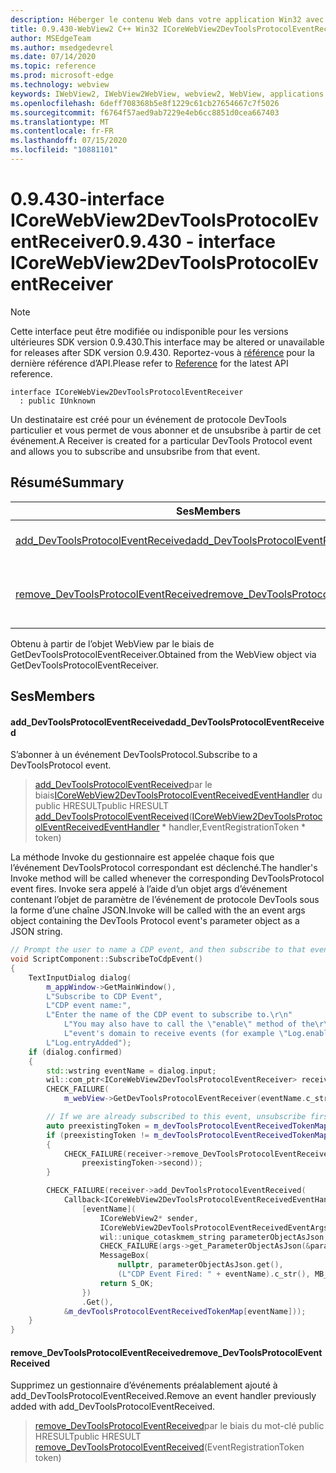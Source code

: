 ```yaml
---
description: Héberger le contenu Web dans votre application Win32 avec le contrôle Microsoft Edge WebView2
title: 0.9.430-WebView2 C++ Win32 ICoreWebView2DevToolsProtocolEventReceiver
author: MSEdgeTeam
ms.author: msedgedevrel
ms.date: 07/14/2020
ms.topic: reference
ms.prod: microsoft-edge
ms.technology: webview
keywords: IWebView2, IWebView2WebView, webview2, WebView, applications Win32, Win32, Edge, ICoreWebView2, ICoreWebView2Host, contrôle de navigateur, html Edge
ms.openlocfilehash: 6deff708368b5e8f1229c61cb27654667c7f5026
ms.sourcegitcommit: f6764f57aed9ab7229e4eb6cc8851d0cea667403
ms.translationtype: MT
ms.contentlocale: fr-FR
ms.lasthandoff: 07/15/2020
ms.locfileid: "10881101"
---
```

# <span data-ttu-id="29fd9-104">0.9.430-interface ICoreWebView2DevToolsProtocolEventReceiver</span><span class="sxs-lookup"><span data-stu-id="29fd9-104">0.9.430 - interface ICoreWebView2DevToolsProtocolEventReceiver</span></span> 

> [!NOTE]
> <span data-ttu-id="29fd9-105">Cette interface peut être modifiée ou indisponible pour les versions ultérieures SDK version 0.9.430.</span><span class="sxs-lookup"><span data-stu-id="29fd9-105">This interface may be altered or unavailable for releases after SDK version 0.9.430.</span></span> <span data-ttu-id="29fd9-106">Reportez-vous à [référence](../../../webview2-api-reference.md) pour la dernière référence d’API.</span><span class="sxs-lookup"><span data-stu-id="29fd9-106">Please refer to [Reference](../../../webview2-api-reference.md) for the latest API reference.</span></span>

```
interface ICoreWebView2DevToolsProtocolEventReceiver
  : public IUnknown
```

<span data-ttu-id="29fd9-107">Un destinataire est créé pour un événement de protocole DevTools particulier et vous permet de vous abonner et de unsubsribe à partir de cet événement.</span><span class="sxs-lookup"><span data-stu-id="29fd9-107">A Receiver is created for a particular DevTools Protocol event and allows you to subscribe and unsubsribe from that event.</span></span>

## <span data-ttu-id="29fd9-108">Résumé</span><span class="sxs-lookup"><span data-stu-id="29fd9-108">Summary</span></span>

 <span data-ttu-id="29fd9-109">Ses</span><span class="sxs-lookup"><span data-stu-id="29fd9-109">Members</span></span>                        | <span data-ttu-id="29fd9-110">Descriptions</span><span class="sxs-lookup"><span data-stu-id="29fd9-110">Descriptions</span></span>
--------------------------------|---------------------------------------------
[<span data-ttu-id="29fd9-111">add_DevToolsProtocolEventReceived</span><span class="sxs-lookup"><span data-stu-id="29fd9-111">add_DevToolsProtocolEventReceived</span></span>](#add_devtoolsprotocoleventreceived) | <span data-ttu-id="29fd9-112">S’abonner à un événement DevToolsProtocol.</span><span class="sxs-lookup"><span data-stu-id="29fd9-112">Subscribe to a DevToolsProtocol event.</span></span>
[<span data-ttu-id="29fd9-113">remove_DevToolsProtocolEventReceived</span><span class="sxs-lookup"><span data-stu-id="29fd9-113">remove_DevToolsProtocolEventReceived</span></span>](#remove_devtoolsprotocoleventreceived) | <span data-ttu-id="29fd9-114">Supprimez un gestionnaire d’événements préalablement ajouté à add_DevToolsProtocolEventReceived.</span><span class="sxs-lookup"><span data-stu-id="29fd9-114">Remove an event handler previously added with add_DevToolsProtocolEventReceived.</span></span>

<span data-ttu-id="29fd9-115">Obtenu à partir de l’objet WebView par le biais de GetDevToolsProtocolEventReceiver.</span><span class="sxs-lookup"><span data-stu-id="29fd9-115">Obtained from the WebView object via GetDevToolsProtocolEventReceiver.</span></span>

## <span data-ttu-id="29fd9-116">Ses</span><span class="sxs-lookup"><span data-stu-id="29fd9-116">Members</span></span>

#### <span data-ttu-id="29fd9-117">add_DevToolsProtocolEventReceived</span><span class="sxs-lookup"><span data-stu-id="29fd9-117">add_DevToolsProtocolEventReceived</span></span> 

<span data-ttu-id="29fd9-118">S’abonner à un événement DevToolsProtocol.</span><span class="sxs-lookup"><span data-stu-id="29fd9-118">Subscribe to a DevToolsProtocol event.</span></span>

> <span data-ttu-id="29fd9-119">[add_DevToolsProtocolEventReceived](#add_devtoolsprotocoleventreceived)par le biais[ICoreWebView2DevToolsProtocolEventReceivedEventHandler](ICoreWebView2DevToolsProtocolEventReceivedEventHandler.md) du public HRESULT</span><span class="sxs-lookup"><span data-stu-id="29fd9-119">public HRESULT [add_DevToolsProtocolEventReceived](#add_devtoolsprotocoleventreceived)([ICoreWebView2DevToolsProtocolEventReceivedEventHandler](ICoreWebView2DevToolsProtocolEventReceivedEventHandler.md) \* handler,EventRegistrationToken \* token)</span></span>

<span data-ttu-id="29fd9-120">La méthode Invoke du gestionnaire est appelée chaque fois que l’événement DevToolsProtocol correspondant est déclenché.</span><span class="sxs-lookup"><span data-stu-id="29fd9-120">The handler's Invoke method will be called whenever the corresponding DevToolsProtocol event fires.</span></span> <span data-ttu-id="29fd9-121">Invoke sera appelé à l’aide d’un objet args d’événement contenant l’objet de paramètre de l’événement de protocole DevTools sous la forme d’une chaîne JSON.</span><span class="sxs-lookup"><span data-stu-id="29fd9-121">Invoke will be called with the an event args object containing the DevTools Protocol event's parameter object as a JSON string.</span></span>

```cpp
// Prompt the user to name a CDP event, and then subscribe to that event.
void ScriptComponent::SubscribeToCdpEvent()
{
    TextInputDialog dialog(
        m_appWindow->GetMainWindow(),
        L"Subscribe to CDP Event",
        L"CDP event name:",
        L"Enter the name of the CDP event to subscribe to.\r\n"
            L"You may also have to call the \"enable\" method of the\r\n"
            L"event's domain to receive events (for example \"Log.enable\").\r\n",
        L"Log.entryAdded");
    if (dialog.confirmed)
    {
        std::wstring eventName = dialog.input;
        wil::com_ptr<ICoreWebView2DevToolsProtocolEventReceiver> receiver;
        CHECK_FAILURE(
            m_webView->GetDevToolsProtocolEventReceiver(eventName.c_str(), &receiver));

        // If we are already subscribed to this event, unsubscribe first.
        auto preexistingToken = m_devToolsProtocolEventReceivedTokenMap.find(eventName);
        if (preexistingToken != m_devToolsProtocolEventReceivedTokenMap.end())
        {
            CHECK_FAILURE(receiver->remove_DevToolsProtocolEventReceived(
                preexistingToken->second));
        }

        CHECK_FAILURE(receiver->add_DevToolsProtocolEventReceived(
            Callback<ICoreWebView2DevToolsProtocolEventReceivedEventHandler>(
                [eventName](
                    ICoreWebView2* sender,
                    ICoreWebView2DevToolsProtocolEventReceivedEventArgs* args) -> HRESULT {
                    wil::unique_cotaskmem_string parameterObjectAsJson;
                    CHECK_FAILURE(args->get_ParameterObjectAsJson(&parameterObjectAsJson));
                    MessageBox(
                        nullptr, parameterObjectAsJson.get(),
                        (L"CDP Event Fired: " + eventName).c_str(), MB_OK);
                    return S_OK;
                })
                .Get(),
            &m_devToolsProtocolEventReceivedTokenMap[eventName]));
    }
}
```

#### <span data-ttu-id="29fd9-122">remove_DevToolsProtocolEventReceived</span><span class="sxs-lookup"><span data-stu-id="29fd9-122">remove_DevToolsProtocolEventReceived</span></span> 

<span data-ttu-id="29fd9-123">Supprimez un gestionnaire d’événements préalablement ajouté à add_DevToolsProtocolEventReceived.</span><span class="sxs-lookup"><span data-stu-id="29fd9-123">Remove an event handler previously added with add_DevToolsProtocolEventReceived.</span></span>

> <span data-ttu-id="29fd9-124">[remove_DevToolsProtocolEventReceived](#remove_devtoolsprotocoleventreceived)par le biais du mot-clé public HRESULT</span><span class="sxs-lookup"><span data-stu-id="29fd9-124">public HRESULT [remove_DevToolsProtocolEventReceived](#remove_devtoolsprotocoleventreceived)(EventRegistrationToken token)</span></span>

